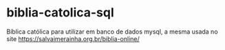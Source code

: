 # biblia-catolica-sql
Bíblica católica para utilizar em banco de dados mysql, a mesma usada no site https://salvaimerainha.org.br/biblia-online/
